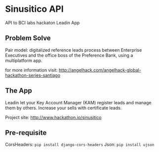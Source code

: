 # Sinusitico API

API to BCI labs hackaton Leadin App

## Problem Solve

Pair model: digitalized reference leads process between Enterprise Executives and the office boss of the Preference Bank, using a multiplatform app.

for more information visit: http://angelhack.com/angelhack-global-hackathon-series-santiago

## The App

Leadin let your Key Account Manager (KAM) register leads and manage them by others.
Increase your sells with certificate leads.

Project site: http://www.hackathon.io/sinusitico

## Pre-requisite

CorsHeaders: `pip install django-cors-headers`
Json: `pip install ujson`